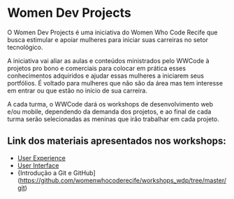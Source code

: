# Women Dev Projects

O Women Dev Projects é uma iniciativa do Women Who Code Recife que busca estimular e apoiar mulheres para iniciar suas carreiras no setor tecnológico.

A iniciativa vai aliar as aulas e conteúdos ministrados pelo WWCode à projetos pro bono e comerciais para colocar em prática esses conhecimentos adquiridos e ajudar essas mulheres a iniciarem seus portfólios. É voltado para mulheres que não são da área mas tem interesse em entrar ou que estão no início de sua carreira.

A cada turma, o WWCode dará os workshops de desenvolvimento web e/ou mobile, dependendo da demanda dos projetos, e ao final de cada turma serão selecionadas as meninas que irão trabalhar em cada projeto.

## Link dos materiais apresentados nos workshops:
- [User Experience](https://github.com/womenwhocoderecife/workshops_wdp/tree/master/ux)
- [User Interface](https://github.com/womenwhocoderecife/workshops_wdp/tree/master/ui)
- {Introdução a Git e GitHub](https://github.com/womenwhocoderecife/workshops_wdp/tree/master/git)
